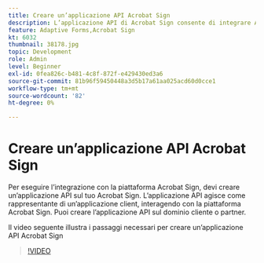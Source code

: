 ```yaml
---
title: Creare un’applicazione API Acrobat Sign
description: L’applicazione API di Acrobat Sign consente di integrare AEM Forms con Acrobat Sign
feature: Adaptive Forms,Acrobat Sign
kt: 6032
thumbnail: 38178.jpg
topic: Development
role: Admin
level: Beginner
exl-id: 0fea826c-b481-4c8f-872f-e429430ed3a6
source-git-commit: 81b96f59450448a3d5b17a61aa025acd60d0cce1
workflow-type: tm+mt
source-wordcount: '82'
ht-degree: 0%

---
```


# Creare un’applicazione API Acrobat Sign

Per eseguire l’integrazione con la piattaforma Acrobat Sign, devi creare un’applicazione API sul tuo Acrobat Sign. L’applicazione API agisce come rappresentante di un’applicazione client, interagendo con la piattaforma Acrobat Sign. Puoi creare l’applicazione API sul dominio cliente o partner.

Il video seguente illustra i passaggi necessari per creare un’applicazione API Acrobat Sign

>[!VIDEO](https://video.tv.adobe.com/v/38178/?quality=9&learn=on)
